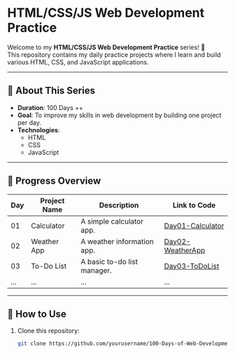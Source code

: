 # HTML/CSS/JS Web Development Practice

Welcome to my **HTML/CSS/JS Web Development Practice** series! 🎉  
This repository contains my daily practice projects where I learn and build various HTML, CSS, and JavaScript applications.

---

## 📖 About This Series
- **Duration**: 100 Days ++
- **Goal**: To improve my skills in web development by building one project per day.
- **Technologies**: 
  - HTML
  - CSS
  - JavaScript

---

## 📅 Progress Overview
| Day | Project Name             | Description                 | Link to Code                        |
|-----|--------------------------|-----------------------------|--------------------------------------|
| 01  | Calculator               | A simple calculator app.    | [Day01-Calculator](./Day01-Calculator) |
| 02  | Weather App              | A weather information app.  | [Day02-WeatherApp](./Day02-WeatherApp) |
| 03  | To-Do List               | A basic to-do list manager. | [Day03-ToDoList](./Day03-ToDoList)  |
| ... | ...                      | ...                         | ...                                 |

---

## 📌 How to Use
1. Clone this repository:
   ```bash
   git clone https://github.com/yourusername/100-Days-of-Web-Development.git
